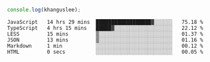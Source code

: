 ```js
console.log(khanguslee);
```

<!--START_SECTION:waka-->

```text
JavaScript   14 hrs 29 mins  ██████████████████▓░░░░░░   75.18 %
TypeScript   4 hrs 15 mins   █████▓░░░░░░░░░░░░░░░░░░░   22.12 %
LESS         15 mins         ▒░░░░░░░░░░░░░░░░░░░░░░░░   01.37 %
JSON         13 mins         ▒░░░░░░░░░░░░░░░░░░░░░░░░   01.16 %
Markdown     1 min           ░░░░░░░░░░░░░░░░░░░░░░░░░   00.12 %
HTML         0 secs          ░░░░░░░░░░░░░░░░░░░░░░░░░   00.05 %
```

<!--END_SECTION:waka-->

<!--
**khanguslee/khanguslee** is a ✨ _special_ ✨ repository because its `README.md` (this file) appears on your GitHub profile.

Here are some ideas to get you started:

- 🔭 I’m currently working on ...
- 🌱 I’m currently learning ...
- 👯 I’m looking to collaborate on ...
- 🤔 I’m looking for help with ...
- 💬 Ask me about ...
- 📫 How to reach me: ...
- 😄 Pronouns: ...
- ⚡ Fun fact: ...
-->
